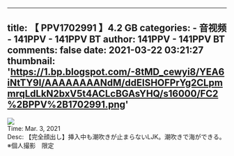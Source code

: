 
---
title: 【
                                PPV1702991
                            】4.2 GB
categories: 
    - 音视频
    - 141PPV - 141PPV BT
author: 141PPV - 141PPV BT
comments: false
date: 2021-03-22 03:21:27
thumbnail: 'https://1.bp.blogspot.com/-8tMD_cewyi8/YEA6iNtTY9I/AAAAAAAANdM/ddEISHOFPrYg2CLpmmrqLdLkN2bxV5t4ACLcBGAsYHQ/s16000/FC2%2BPPV%2B1702991.png'
---

<div>   
<img src="https://1.bp.blogspot.com/-8tMD_cewyi8/YEA6iNtTY9I/AAAAAAAANdM/ddEISHOFPrYg2CLpmmrqLdLkN2bxV5t4ACLcBGAsYHQ/s16000/FC2%2BPPV%2B1702991.png" referrerpolicy="no-referrer"><br>Time: Mar.  3, 2021<br>Desc: 
                            【完全顔出し】挿入中も潮吹きが止まらないLJK。潮吹きで海ができる。※個人撮影　限定
                          
</div>
            